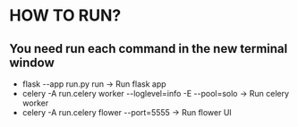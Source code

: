 # HOW TO RUN?


## You need run each command in the new terminal window
<ul>
    <li>flask --app run.py run -> Run flask app</li>
    <li>celery -A run.celery worker --loglevel=info -E --pool=solo -> Run celery worker</li>
    <li>celery -A run.celery flower --port=5555 -> Run flower UI</li>
</ul>
